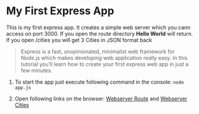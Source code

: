 # My First Express App

This is my first express app. It creates a simple web server which you cann access on port 3000. If you open the route directory **Hello World** will return. If you open /cities you will get 3 Cities in JSON format back

> Express is a fast, unopinionated, minimalist web framework for Node.js which makes developing web application really easy. In this tutorial you’ll learn how to create your first express web app in just a few minutes.




1. To start the app just execute following command in the console:
`node app.js`

1. Open following links on the browser: [Webserver Route](http://localhost:3000) and [Webserver Cities](http://localhost:3000/cities)




